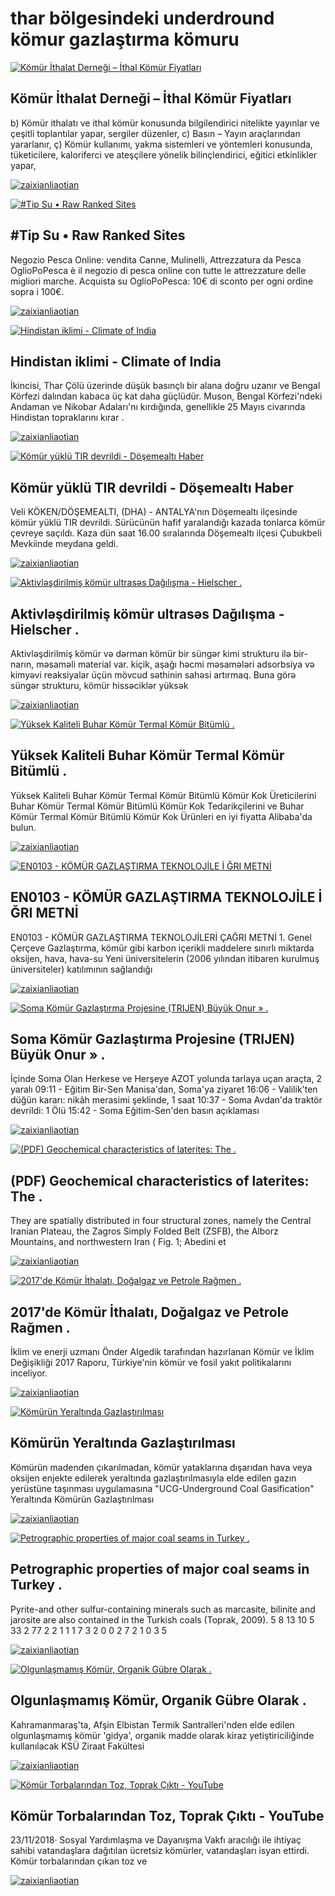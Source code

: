 # thar bölgesindeki underdround kömur gazlaştırma kömuru
<a href="https://mnn.zoosnet.net/LR/Chatpre.aspx?id=MNN94995150&p=https://topgrinding.com/" target="_blank">![Kömür İthalat Derneği – İthal Kömür Fiyatları](https://github.com/technlg/images/blob/main/4.jpg)</a>
## Kömür İthalat Derneği – İthal Kömür Fiyatları
b) Kömür ithalatı ve ithal kömür konusunda bilgilendirici nitelikte yayınlar ve çeşitli toplantılar yapar, sergiler düzenler, c) Basın – Yayın araçlarından yararlanır, ç) Kömür kullanımı, yakma sistemleri ve yöntemleri konusunda, tüketicilere, kaloriferci ve ateşçilere yönelik bilinçlendirici, eğitici etkinlikler yapar,
<a href="https://mnn.zoosnet.net/LR/Chatpre.aspx?id=MNN94995150&p=https://topgrinding.com/" target="_blank"><img src="https://github.com/technlg/images/raw/main/chat11.jpg" alt="zaixianliaotian"/></a><a href="//whatsapp.shibangsoft.com/WhatsApp.php" ><img src="https://github.com/technlg/images/raw/main/chat11.png" alt=""></a>
<a href="https://mnn.zoosnet.net/LR/Chatpre.aspx?id=MNN94995150&p=https://topgrinding.com/" target="_blank">![#Tip Su • Raw Ranked Sites](https://github.com/technlg/images/blob/main/30.jpg)</a>
## #Tip Su • Raw Ranked Sites
Negozio Pesca Online: vendita Canne, Mulinelli, Attrezzatura da Pesca OglioPoPesca è il negozio di pesca online con tutte le attrezzature delle migliori marche. Acquista su OglioPoPesca: 10€ di sconto per ogni ordine sopra i 100€.
<a href="https://mnn.zoosnet.net/LR/Chatpre.aspx?id=MNN94995150&p=https://topgrinding.com/" target="_blank"><img src="https://github.com/technlg/images/raw/main/chat11.jpg" alt="zaixianliaotian"/></a><a href="//whatsapp.shibangsoft.com/WhatsApp.php" ><img src="https://github.com/technlg/images/raw/main/chat11.png" alt=""></a>
<a href="https://mnn.zoosnet.net/LR/Chatpre.aspx?id=MNN94995150&p=https://topgrinding.com/" target="_blank">![Hindistan iklimi - Climate of India](https://github.com/technlg/images/blob/main/1.jpg)</a>
## Hindistan iklimi - Climate of India
İkincisi, Thar Çölü üzerinde düşük basınçlı bir alana doğru uzanır ve Bengal Körfezi dalından kabaca üç kat daha güçlüdür. Muson, Bengal Körfezi'ndeki Andaman ve Nikobar Adaları'nı kırdığında, genellikle 25 Mayıs civarında Hindistan topraklarını kırar .
<a href="https://mnn.zoosnet.net/LR/Chatpre.aspx?id=MNN94995150&p=https://topgrinding.com/" target="_blank"><img src="https://github.com/technlg/images/raw/main/chat11.jpg" alt="zaixianliaotian"/></a><a href="//whatsapp.shibangsoft.com/WhatsApp.php" ><img src="https://github.com/technlg/images/raw/main/chat11.png" alt=""></a>
<a href="https://mnn.zoosnet.net/LR/Chatpre.aspx?id=MNN94995150&p=https://topgrinding.com/" target="_blank">![Kömür yüklü TIR devrildi - Döşemealtı Haber](https://github.com/technlg/images/blob/main/11.jpg)</a>
## Kömür yüklü TIR devrildi - Döşemealtı Haber
Veli KÖKEN/DÖŞEMEALTI, (DHA) - ANTALYA'nın Döşemealtı ilçesinde kömür yüklü TIR devrildi. Sürücünün hafif yaralandığı kazada tonlarca kömür çevreye saçıldı. Kaza dün saat 16.00 sıralarında Döşemealtı ilçesi Çubukbeli Mevkiinde meydana geldi.
<a href="https://mnn.zoosnet.net/LR/Chatpre.aspx?id=MNN94995150&p=https://topgrinding.com/" target="_blank"><img src="https://github.com/technlg/images/raw/main/chat11.jpg" alt="zaixianliaotian"/></a><a href="//whatsapp.shibangsoft.com/WhatsApp.php" ><img src="https://github.com/technlg/images/raw/main/chat11.png" alt=""></a>
<a href="https://mnn.zoosnet.net/LR/Chatpre.aspx?id=MNN94995150&p=https://topgrinding.com/" target="_blank">![Aktivləşdirilmiş kömür ultrasəs Dağılışma - Hielscher .](https://github.com/technlg/images/blob/main/48.jpg)</a>
## Aktivləşdirilmiş kömür ultrasəs Dağılışma - Hielscher .
Aktivləşdirilmiş kömür və dərman kömür bir süngər kimi strukturu ilə bir-narın, məsaməli material var. kiçik, aşağı həcmi məsamələri adsorbsiya və kimyəvi reaksiyalar üçün mövcud səthinin sahəsi artırmaq. Buna görə süngər strukturu, kömür hissəciklər yüksək 
<a href="https://mnn.zoosnet.net/LR/Chatpre.aspx?id=MNN94995150&p=https://topgrinding.com/" target="_blank"><img src="https://github.com/technlg/images/raw/main/chat11.jpg" alt="zaixianliaotian"/></a><a href="//whatsapp.shibangsoft.com/WhatsApp.php" ><img src="https://github.com/technlg/images/raw/main/chat11.png" alt=""></a>
<a href="https://mnn.zoosnet.net/LR/Chatpre.aspx?id=MNN94995150&p=https://topgrinding.com/" target="_blank">![Yüksek Kaliteli Buhar Kömür Termal Kömür Bitümlü .](https://github.com/technlg/images/blob/main/33.jpg)</a>
## Yüksek Kaliteli Buhar Kömür Termal Kömür Bitümlü .
Yüksek Kaliteli Buhar Kömür Termal Kömür Bitümlü Kömür Kok Üreticilerini Buhar Kömür Termal Kömür Bitümlü Kömür Kok Tedarikçilerini ve Buhar Kömür Termal Kömür Bitümlü Kömür Kok Ürünleri en iyi fiyatta Alibaba'da bulun.
<a href="https://mnn.zoosnet.net/LR/Chatpre.aspx?id=MNN94995150&p=https://topgrinding.com/" target="_blank"><img src="https://github.com/technlg/images/raw/main/chat11.jpg" alt="zaixianliaotian"/></a><a href="//whatsapp.shibangsoft.com/WhatsApp.php" ><img src="https://github.com/technlg/images/raw/main/chat11.png" alt=""></a>
<a href="https://mnn.zoosnet.net/LR/Chatpre.aspx?id=MNN94995150&p=https://topgrinding.com/" target="_blank">![EN0103 - KÖMÜR GAZLAŞTIRMA TEKNOLOJİLE İ ĞRI METNİ](https://github.com/technlg/images/blob/main/24.jpg)</a>
## EN0103 - KÖMÜR GAZLAŞTIRMA TEKNOLOJİLE İ ĞRI METNİ
EN0103 - KÖMÜR GAZLAŞTIRMA TEKNOLOJİLERİ ÇAĞRI METNİ 1. Genel Çerçeve Gazlaştırma, kömür gibi karbon içerikli maddelere sınırlı miktarda oksijen, hava, hava-su Yeni üniversitelerin (2006 yılından itibaren kurulmuş üniversiteler) katılımının sağlandığı
<a href="https://mnn.zoosnet.net/LR/Chatpre.aspx?id=MNN94995150&p=https://topgrinding.com/" target="_blank"><img src="https://github.com/technlg/images/raw/main/chat11.jpg" alt="zaixianliaotian"/></a><a href="//whatsapp.shibangsoft.com/WhatsApp.php" ><img src="https://github.com/technlg/images/raw/main/chat11.png" alt=""></a>
<a href="https://mnn.zoosnet.net/LR/Chatpre.aspx?id=MNN94995150&p=https://topgrinding.com/" target="_blank">![Soma Kömür Gazlaştırma Projesine (TRIJEN) Büyük Onur » .](https://github.com/technlg/images/blob/main/21.jpg)</a>
## Soma Kömür Gazlaştırma Projesine (TRIJEN) Büyük Onur » .
İçinde Soma Olan Herkese ve Herşeye AZOT yolunda tarlaya uçan araçta, 2 yaralı 09:11 - Eğitim Bir-Sen Manisa'dan, Soma'ya ziyaret 16:06 - Valilik'ten düğün kararı: nikâh merasimi şeklinde, 1 saat 10:37 - Soma Avdan'da traktör devrildi: 1 Ölü 15:42 - Soma Eğitim-Sen'den basın açıklaması 
<a href="https://mnn.zoosnet.net/LR/Chatpre.aspx?id=MNN94995150&p=https://topgrinding.com/" target="_blank"><img src="https://github.com/technlg/images/raw/main/chat11.jpg" alt="zaixianliaotian"/></a><a href="//whatsapp.shibangsoft.com/WhatsApp.php" ><img src="https://github.com/technlg/images/raw/main/chat11.png" alt=""></a>
<a href="https://mnn.zoosnet.net/LR/Chatpre.aspx?id=MNN94995150&p=https://topgrinding.com/" target="_blank">![(PDF) Geochemical characteristics of laterites: The .](https://github.com/technlg/images/blob/main/11.jpg)</a>
## (PDF) Geochemical characteristics of laterites: The .
They are spatially distributed in four structural zones, namely the Central Iranian Plateau, the Zagros Simply Folded Belt (ZSFB), the Alborz Mountains, and northwestern Iran ( Fig. 1; Abedini et 
<a href="https://mnn.zoosnet.net/LR/Chatpre.aspx?id=MNN94995150&p=https://topgrinding.com/" target="_blank"><img src="https://github.com/technlg/images/raw/main/chat11.jpg" alt="zaixianliaotian"/></a><a href="//whatsapp.shibangsoft.com/WhatsApp.php" ><img src="https://github.com/technlg/images/raw/main/chat11.png" alt=""></a>
<a href="https://mnn.zoosnet.net/LR/Chatpre.aspx?id=MNN94995150&p=https://topgrinding.com/" target="_blank">![2017'de Kömür İthalatı, Doğalgaz ve Petrole Rağmen .](https://github.com/technlg/images/blob/main/64.jpg)</a>
## 2017'de Kömür İthalatı, Doğalgaz ve Petrole Rağmen .
İklim ve enerji uzmanı Önder Algedik tarafından hazırlanan Kömür ve İklim Değişikliği 2017 Raporu, Türkiye'nin kömür ve fosil yakıt politikalarını inceliyor.
<a href="https://mnn.zoosnet.net/LR/Chatpre.aspx?id=MNN94995150&p=https://topgrinding.com/" target="_blank"><img src="https://github.com/technlg/images/raw/main/chat11.jpg" alt="zaixianliaotian"/></a><a href="//whatsapp.shibangsoft.com/WhatsApp.php" ><img src="https://github.com/technlg/images/raw/main/chat11.png" alt=""></a>
<a href="https://mnn.zoosnet.net/LR/Chatpre.aspx?id=MNN94995150&p=https://topgrinding.com/" target="_blank">![Kömürün Yeraltında Gazlaştırılması](https://github.com/technlg/images/blob/main/23.jpg)</a>
## Kömürün Yeraltında Gazlaştırılması
Kömürün madenden çıkarılmadan, kömür yataklarına dışarıdan hava veya oksijen enjekte edilerek yeraltında gazlaştırılmasıyla elde edilen gazın yerüstüne taşınması uygulamasına "UCG-Underground Coal Gasification" Yeraltında Kömürün Gazlaştırılması
<a href="https://mnn.zoosnet.net/LR/Chatpre.aspx?id=MNN94995150&p=https://topgrinding.com/" target="_blank"><img src="https://github.com/technlg/images/raw/main/chat11.jpg" alt="zaixianliaotian"/></a><a href="//whatsapp.shibangsoft.com/WhatsApp.php" ><img src="https://github.com/technlg/images/raw/main/chat11.png" alt=""></a>
<a href="https://mnn.zoosnet.net/LR/Chatpre.aspx?id=MNN94995150&p=https://topgrinding.com/" target="_blank">![Petrographic properties of major coal seams in Turkey .](https://github.com/technlg/images/blob/main/58.jpg)</a>
## Petrographic properties of major coal seams in Turkey .
Pyrite-and other sulfur-containing minerals such as marcasite, bilinite and jarosite are also contained in the Turkish coals (Toprak, 2009). 5 8 13 10 5 33 2 77 2 2 1 1 1 7 3 2 0 0 2 7 2 1 0 3 5 
<a href="https://mnn.zoosnet.net/LR/Chatpre.aspx?id=MNN94995150&p=https://topgrinding.com/" target="_blank"><img src="https://github.com/technlg/images/raw/main/chat11.jpg" alt="zaixianliaotian"/></a><a href="//whatsapp.shibangsoft.com/WhatsApp.php" ><img src="https://github.com/technlg/images/raw/main/chat11.png" alt=""></a>
<a href="https://mnn.zoosnet.net/LR/Chatpre.aspx?id=MNN94995150&p=https://topgrinding.com/" target="_blank">![Olgunlaşmamış Kömür, Organik Gübre Olarak .](https://github.com/technlg/images/blob/main/22.jpg)</a>
## Olgunlaşmamış Kömür, Organik Gübre Olarak .
Kahramanmaraş'ta, Afşin Elbistan Termik Santralleri'nden elde edilen olgunlaşmamış kömür 'gidya', organik madde olarak kiraz yetiştiriciliğinde kullanılacak KSÜ Ziraat Fakültesi 
<a href="https://mnn.zoosnet.net/LR/Chatpre.aspx?id=MNN94995150&p=https://topgrinding.com/" target="_blank"><img src="https://github.com/technlg/images/raw/main/chat11.jpg" alt="zaixianliaotian"/></a><a href="//whatsapp.shibangsoft.com/WhatsApp.php" ><img src="https://github.com/technlg/images/raw/main/chat11.png" alt=""></a>
<a href="https://mnn.zoosnet.net/LR/Chatpre.aspx?id=MNN94995150&p=https://topgrinding.com/" target="_blank">![Kömür Torbalarından Toz, Toprak Çıktı - YouTube](https://github.com/technlg/images/blob/main/7.jpg)</a>
## Kömür Torbalarından Toz, Toprak Çıktı - YouTube
23/11/2018· Sosyal Yardımlaşma ve Dayanışma Vakfı aracılığı ile ihtiyaç sahibi vatandaşlara dağıtılan ücretsiz kömürler, vatandaşları isyan ettirdi. Kömür torbalarından çıkan toz ve 
<a href="https://mnn.zoosnet.net/LR/Chatpre.aspx?id=MNN94995150&p=https://topgrinding.com/" target="_blank"><img src="https://github.com/technlg/images/raw/main/chat11.jpg" alt="zaixianliaotian"/></a><a href="//whatsapp.shibangsoft.com/WhatsApp.php" ><img src="https://github.com/technlg/images/raw/main/chat11.png" alt=""></a>
